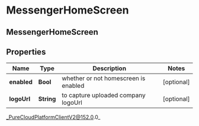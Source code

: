 # MessengerHomeScreen

## MessengerHomeScreen

## Properties

|Name | Type | Description | Notes|
|------------ | ------------- | ------------- | -------------|
| **enabled** | **Bool** | whether or not homescreen is enabled | [optional] |
| **logoUrl** | **String** | to capture uploaded company logoUrl | [optional] |



_PureCloudPlatformClientV2@152.0.0_
